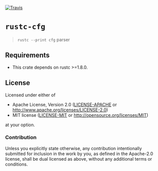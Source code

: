 [![Travis][travis]](https://travis-ci.org/japaric/rustc-cfg)

[travis]: https://travis-ci.org/japaric/rustc-cfg.svg?branch=master

# `rustc-cfg`

> `rustc --print cfg` parser

## Requirements

- This crate depends on rustc >=1.8.0.

## License

Licensed under either of

- Apache License, Version 2.0 ([LICENSE-APACHE](LICENSE-APACHE) or
  http://www.apache.org/licenses/LICENSE-2.0)
- MIT license ([LICENSE-MIT](LICENSE-MIT) or http://opensource.org/licenses/MIT)

at your option.

### Contribution

Unless you explicitly state otherwise, any contribution intentionally submitted for inclusion in the
work by you, as defined in the Apache-2.0 license, shall be dual licensed as above, without any
additional terms or conditions.
